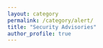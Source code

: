 ```yaml
---
layout: category
permalink: /category/alert/
title: "Security Advisories"
author_profile: true
---
```

